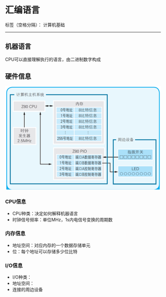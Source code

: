 # 汇编语言

标签（空格分隔）： 计算机基础

---

## 机器语言

CPU可以直接理解执行的语言，由二进制数字构成

## 硬件信息

![微型计算机元件图](https://raw.githubusercontent.com/wchaochao/images/master/gitbook-computer-base/host-system.png)

### CPU信息

* CPU种类：决定如何解释机器语言
* 时钟信号频率：单位MHz，1s内电信号变换的周期数

### 内存信息

* 地址空间：对应内存的一个数据存储单元
* 位：每个地址可以存储多少位比特

### I/O信息

* I/O种类：
* 地址空间：
* 连接的周边设备

